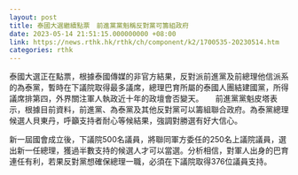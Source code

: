 ```yaml
---
layout: post
title: 泰國大選繼續點票　前進黨黨魁稱反對黨可籌組政府
date: 2023-05-14 21:51:15.000000000 +08:00
link: https://news.rthk.hk/rthk/ch/component/k2/1700535-20230514.htm
categories: rthk
---
```


泰國大選正在點票，根據泰國傳媒的非官方結果，反對派前進黨及前總理他信派系的為泰黨，暫時在下議院取得最多議席，總理巴育所屬的泰國人團結建國黨，所得議席排第四，外界關注軍人執政近十年的政壇會否變天。
 
前進黨黨魁皮塔表示，根據目前資料，前進黨、為泰黨及其他反對黨可以籌組聯合政府。為泰黨總理候選人貝東丹，呼籲支持者耐心等候結果，強調對勝選有好大信心。

新一屆國會成立後，下議院500名議員，將聯同軍方委任的250名上議院議員，選出新一任總理，獲過半數支持的候選人才可以當選。分析相信，對軍人出身的巴育連任有利，若果反對黨想確保總理一職，必須在下議院取得376位議員支持。
